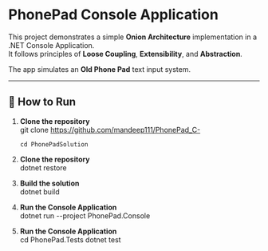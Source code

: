 # PhonePad Console Application

This project demonstrates a simple **Onion Architecture** implementation in a .NET Console Application.  
It follows principles of **Loose Coupling**, **Extensibility**, and **Abstraction**.  

The app simulates an **Old Phone Pad** text input system.

---


## 🚀 How to Run

1. **Clone the repository**  
   git clone https://github.com/mandeep111/PhonePad_C-
   
   ```cd PhonePadSolution```

2. **Clone the repository**  
    dotnet restore

3. **Build the solution**  
    dotnet build

4. **Run the Console Application**  
    dotnet run --project PhonePad.Console 

4. **Run the Console Application**  
    cd PhonePad.Tests
    dotnet test